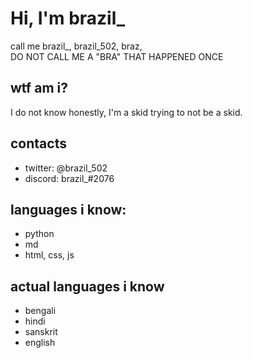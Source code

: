 # Hi, I'm brazil_
call me brazil_, brazil_502, braz,
<br>
DO NOT CALL ME A "BRA" THAT HAPPENED ONCE
## wtf am i?
I do not know honestly, I'm a skid trying to not be a skid.
## contacts
* twitter: @brazil_502
* discord: brazil_#2076
## languages i know:
* python
* md
* html, css, js
## actual languages i know
* bengali
* hindi
* sanskrit
* english


